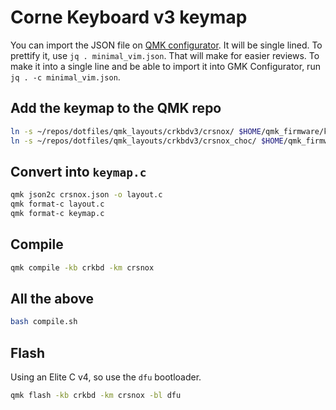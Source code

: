 # Corne Keyboard v3 keymap
You can import the JSON file on [QMK configurator](https://config.qmk.fm). It will be single lined. To prettify it, use `jq . minimal_vim.json`. That will make for easier reviews. To make it into a single line and be able to import it into GMK Configurator, run `jq . -c minimal_vim.json`.

## Add the keymap to the QMK repo
```bash
ln -s ~/repos/dotfiles/qmk_layouts/crkbdv3/crsnox/ $HOME/qmk_firmware/keyboards/crkbd/keymaps/crsnox
ln -s ~/repos/dotfiles/qmk_layouts/crkbdv3/crsnox_choc/ $HOME/qmk_firmware/keyboards/crkbd/keymaps/crsnox_choc
```

## Convert into `keymap.c`
```bash
qmk json2c crsnox.json -o layout.c
qmk format-c layout.c
qmk format-c keymap.c
```

## Compile
```bash
qmk compile -kb crkbd -km crsnox
```

## All the above
```bash
bash compile.sh
```

## Flash
Using an Elite C v4, so use the `dfu` bootloader.

```bash
qmk flash -kb crkbd -km crsnox -bl dfu
```
